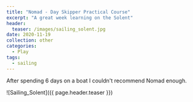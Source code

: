 ```yaml
---
title: "Nomad - Day Skipper Practical Course"
excerpt: "A great week learning on the Solent"
header:
  teaser: /images/sailing_solent.jpg
date: 2020-11-19
collection: other
categories:
  - Play
tags:
  - sailing
---
```


After spending 6 days on a boat I couldn't recommend Nomad enough.


![Sailing_Solent]({{ page.header.teaser }})

